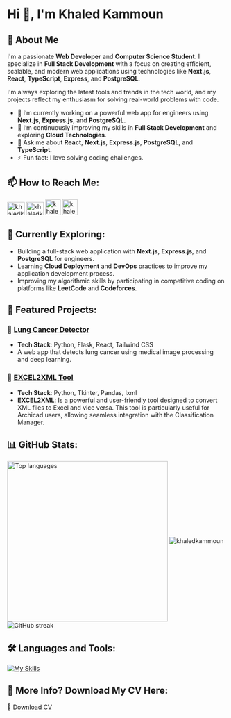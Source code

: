 # Hi 👋, I'm Khaled Kammoun

## 🚀 About Me

I'm a passionate **Web Developer** and **Computer Science Student**. I specialize in **Full Stack Development** with a focus on creating efficient, scalable, and modern web applications using technologies like **Next.js**, **React**, **TypeScript**, **Express**, and **PostgreSQL**.

I'm always exploring the latest tools and trends in the tech world, and my projects reflect my enthusiasm for solving real-world problems with code.

- 🔭 I’m currently working on a powerful web app for engineers using **Next.js**, **Express.js**, and **PostgreSQL**.
- 🌱 I’m continuously improving my skills in **Full Stack Development** and exploring **Cloud Technologies**.
- 💬 Ask me about **React**, **Next.js**, **Express.js**, **PostgreSQL**, and **TypeScript**.
- ⚡ Fun fact: I love solving coding challenges.

## 📫 How to Reach Me:
<a href="https://codeforces.com/profile/khaledkammoun" target="_blank"><img src="https://raw.githubusercontent.com/rahuldkjain/github-profile-readme-generator/master/src/images/icons/Social/codeforces.svg" alt="khaledkammoun" height="30" width="40"/></a>
<a href="https://www.leetcode.com/khaledkammoun" target="_blank"><img src="https://raw.githubusercontent.com/rahuldkjain/github-profile-readme-generator/master/src/images/icons/Social/leet-code.svg" alt="khaledkammoun" height="30" width="40" /></a>
<a href="https://www.hackerrank.com/hearsers" target="_blank"><img src="https://cloud.githubusercontent.com/assets/9058451/14878330/6c979f12-0d55-11e6-9a07-6bb4f202c328.png" alt="khaledkammoun" height="36" width="35"/></a>
<a href="https://www.linkedin.com/in/khaled-kammoun-6b1059308/" target="_blank"><img src="https://github.com/gauravghongde/social-icons/blob/master/PNG/Color/LinkedIN.png?raw=true" alt="khaledkammoun" height="36" width="35"/></a>

## 🌱 Currently Exploring:
- Building a full-stack web application with **Next.js**, **Express.js**, and **PostgreSQL** for engineers.
- Learning **Cloud Deployment** and **DevOps** practices to improve my application development process.
- Improving my algorithmic skills by participating in competitive coding on platforms like **LeetCode** and **Codeforces**.

## 📂 Featured Projects:
### 📘 [Lung Cancer Detector](https://github.com/KhaledKammoun/Lung-Cancer-Detect)
- **Tech Stack**: Python, Flask, React, Tailwind CSS
- A web app that detects lung cancer using medical image processing and deep learning.

### 🤖 [EXCEL2XML Tool](https://github.com/KhaledKammoun/EXCEL2XML)
- **Tech Stack**: Python, Tkinter, Pandas, lxml
- **EXCEL2XML**: Is a powerful and user-friendly tool designed to convert XML files to Excel and vice versa. This tool is particularly useful for Archicad users, allowing seamless integration with the Classification Manager.

## 📊 GitHub Stats:

<img width=370 align="center" src="https://github-readme-stats.vercel.app/api/top-langs/?username=KhaledKammoun&hide=HTML&langs_count=8&layout=compact&theme=react&border_radius=10&size_weight=0.5&count_weight=0.5&exclude_repo=github-readme-stats" alt="Top languages" />
<img src="https://github-readme-stats.vercel.app/api?username=khaledkammoun&show_icons=true&locale=en&theme=react" alt="khaledkammoun" style="margin-top: 10px;" />
<img src="https://github-readme-streak-stats.herokuapp.com/?user=khaledkammoun&theme=react" alt="GitHub streak" />

## 🛠️ Languages and Tools:
[![My Skills](https://skillicons.dev/icons?i=cpp,c,python,flask,ts,js,html,css,react,nextjs,express,postgres,mysql,java,vercel,git&perline=4)](https://skillicons.dev)

## 🤔 More Info? Download My CV Here:
📄 [Download CV](https://github.com/user-attachments/files/15892601/Khaled_Kammoun_CV.pdf)
